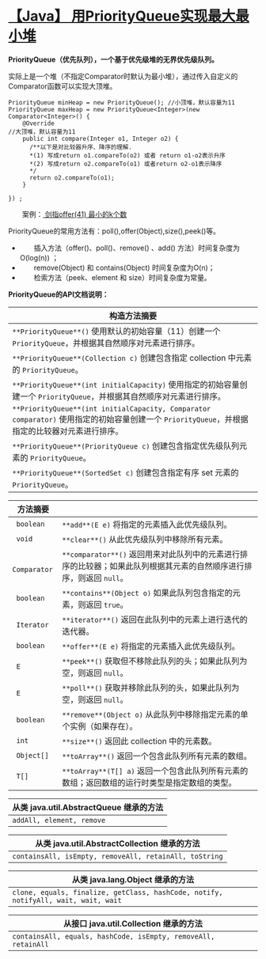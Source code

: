 # [【Java】 用PriorityQueue实现最大最小堆](https://www.cnblogs.com/yongh/p/9945539.html)

**PriorityQueue（优先队列），一个基于优先级堆的无界优先级队列。**

实际上是一个堆（不指定Comparator时默认为最小堆），通过传入自定义的Comparator函数可以实现大顶堆。

```
PriorityQueue minHeap = new PriorityQueue(); //小顶堆，默认容量为11
PriorityQueue maxHeap = new PriorityQueue<Integer>(new Comparator<Integer>() { 
    @Override																	//大顶堆，默认容量为11
    public int compare(Integer o1, Integer o2) {
      /**以下是对比较器升序、降序的理解.
      *(1) 写成return o1.compareTo(o2) 或者 return o1-o2表示升序
      *(2) 写成return o2.compareTo(o1) 或者return o2-o1表示降序
      */
      return o2.compareTo(o1);
    }

}) ;
```

 

　　案例：[ 剑指offer(41) 最小的k个数](https://www.cnblogs.com/yongh/p/9944993.html)

PriorityQueue的常用方法有：poll(),offer(Object),size(),peek()等。

- 　　插入方法（offer()、poll()、remove() 、add() 方法）时间复杂度为O(log(n)) ；
- 　　remove(Object) 和 contains(Object) 时间复杂度为O(n)；
- 　　检索方法（peek、element 和 size）时间复杂度为常量。

 

 **PriorityQueue的API文档说明：**

| 构造方法摘要                                                 |
| ------------------------------------------------------------ |
| `**PriorityQueue**()`      使用默认的初始容量（11）创建一个 `PriorityQueue`，并根据其自然顺序对元素进行排序。 |
| `**PriorityQueue**(Collection c)`      创建包含指定 collection 中元素的 `PriorityQueue`。 |
| `**PriorityQueue**(int initialCapacity)`      使用指定的初始容量创建一个 `PriorityQueue`，并根据其自然顺序对元素进行排序。 |
| `**PriorityQueue**(int initialCapacity, Comparator comparator)`      使用指定的初始容量创建一个 `PriorityQueue`，并根据指定的比较器对元素进行排序。 |
| `**PriorityQueue**(PriorityQueue c)`      创建包含指定优先级队列元素的 `PriorityQueue`。 |
| `**PriorityQueue**(SortedSet c)`      创建包含指定有序 set 元素的 `PriorityQueue`。 |

 

| 方法摘要      |                                                              |
| ------------- | ------------------------------------------------------------ |
| ` boolean`    | `**add**(E e)`      将指定的元素插入此优先级队列。           |
| ` void`       | `**clear**()`      从此优先级队列中移除所有元素。            |
| ` Comparator` | `**comparator**()`      返回用来对此队列中的元素进行排序的比较器；如果此队列根据其元素的自然顺序进行排序，则返回 `null`。 |
| ` boolean`    | `**contains**(Object o)`      如果此队列包含指定的元素，则返回 `true`。 |
| ` Iterator`   | `**iterator**()`      返回在此队列中的元素上进行迭代的迭代器。 |
| ` boolean`    | `**offer**(E e)`      将指定的元素插入此优先级队列。         |
| ` E`          | `**peek**()`      获取但不移除此队列的头；如果此队列为空，则返回 `null`。 |
| ` E`          | `**poll**()`      获取并移除此队列的头，如果此队列为空，则返回 `null`。 |
| ` boolean`    | `**remove**(Object o)`      从此队列中移除指定元素的单个实例（如果存在）。 |
| ` int`        | `**size**()`      返回此 collection 中的元素数。             |
| ` Object[]`   | `**toArray**()`      返回一个包含此队列所有元素的数组。      |
| ` T[]`        | `**toArray**(T[] a)`      返回一个包含此队列所有元素的数组；返回数组的运行时类型是指定数组的类型。 |



| **从类 java.util.AbstractQueue 继承的方法** |
| ------------------------------------------- |
| `addAll, element, remove`                   |



| **从类 java.util.AbstractCollection 继承的方法**       |
| ------------------------------------------------------ |
| `containsAll, isEmpty, removeAll, retainAll, toString` |



| **从类 java.lang.Object 继承的方法**                         |
| ------------------------------------------------------------ |
| `clone, equals, finalize, getClass, hashCode, notify, notifyAll, wait, wait, wait` |

 

| **从接口 java.util.Collection 继承的方法**                   |
| ------------------------------------------------------------ |
| `containsAll, equals, hashCode, isEmpty, removeAll, retainAll` |